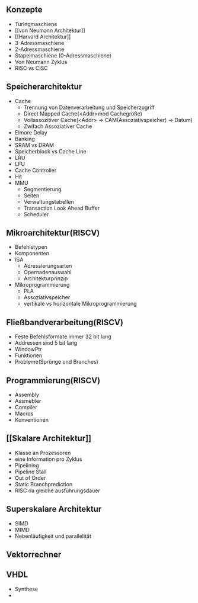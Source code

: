 ## Konzepte
- Turingmaschiene
- [[von Neumann Architektur]]
- [[Harvard Architektur]]
- 3-Adressmaschiene
- 2-Adressmaschiene
- Stapelmaschiene (0-Adressmaschiene)
- Von Neumann Zyklus
- RISC vs CISC

## Speicherarchitektur
- Cache
	- Trennung von Datenverarbeitung und Speicherzugriff
	- Direct Mapped Cache(\<Addr\>mod Cachegröße)
	- Vollassozitiver Cache(\<Addr\> -> CAM(Assoziativspeicher) -> Datum)
	- Zwifach Assoziativer Cache
- Elmore Delay
- Banking
- SRAM vs DRAM
- Speicherblock vs Cache Line
- LRU
- LFU
- Cache Controller
- Hit
- MMU
	- Segmentierung
	- Seiten
	- Verwaltungstabellen
	- Transaction Look Ahead Buffer
	- Scheduler
## Mikroarchitektur(RISCV)
- Befehlstypen
- Komponenten
- ISA
	- Adressierungsarten
	- Opernadenauswahl
	- Architekturprinzip
- Mikroprogrammierung
	- PLA
	- Assoziativspeicher
	- vertikale vs horizontale Mikroprogrammierung
## Fließbandverarbeitung(RISCV)
- Feste Befehlsformate immer 32 bit lang
- Addressen sind 5 bit lang
- WindowPtr
- Funktionen
- Probleme(Sprünge und Branches)
## Programmierung(RISCV)
- Assembly
- Assmebler
- Compiler
- Macros
- Konventionen
## [[Skalare Architektur]]
- Klasse an Prozessoren
- eine Information pro Zyklus
- Pipelining
- Pipeline Stall
- Out of Order
- Static Branchprediction
- RISC da gleiche ausführungsdauer
## Superskalare Architektur
- SIMD
- MIMD
- Nebenläufigkeit und parallelität
## Vektorrechner
## VHDL
- Synthese
- 
